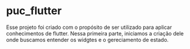 # puc_flutter

Esse projeto foi criado com o propósito de ser utilizado para aplicar conhecimentos de flutter. 
Nessa primeira parte, iniciamos a criação dele onde buscamos entender os widgtes e o gereciamento de estado.
